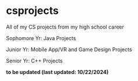 # csprojects
All of my CS projects from my high school career

Sophomore Yr: Java Projects

Junior Yr: Mobile App/VR and Game Design Projects

Senior Yr: C++ Projects


**to be updated (last updated: 10/22/2024)**
